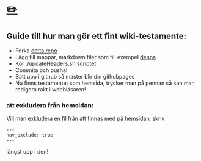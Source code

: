 #  [✏️](/edit/master/./index.md)

## Guide till hur man gör ett fint wiki-testamente:
* Forka [detta repo](https://github.com/Dsek-LTH/git-wiki.git)
* Lägg till mappar, markdown filer som till exempel [denna](testmapp/testfil.md)
* Kör ./updateHeaders.sh scriptet
* Commita och pusha!
* Sätt upp i github så master blir din githubpages
* Nu finns testamentet som hemsida, trycker man på pennan så kan man redigera rakt i webbläsaren!

### att exkludera från hemsidan:

Vill man exkludera en fil från att finnas med på hemsidan, skriv
```
---
nav_exclude: true
---
```
längst upp i den!
